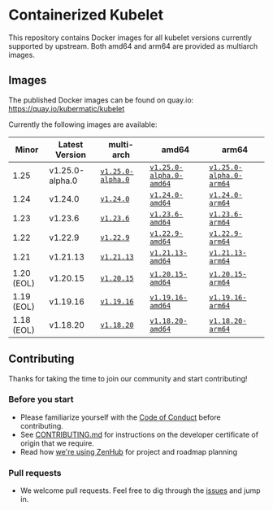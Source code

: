 # Containerized Kubelet

This repository contains Docker images for all kubelet versions currently supported by upstream.
Both amd64 and arm64 are provided as multiarch images.

## Images

The published Docker images can be found on quay.io: https://quay.io/kubermatic/kubelet

Currently the following images are available:

<!-- versions_start -->
| Minor | Latest Version | multi-arch | amd64 | arm64 |
| ----- | ------- | ---------- | ----- | ----- |
| 1.25 | v1.25.0-alpha.0 | [`v1.25.0-alpha.0`](https://quay.io/kubermatic/kubelet:v1.25.0-alpha.0) | [`v1.25.0-alpha.0-amd64`](https://quay.io/kubermatic/kubelet:v1.25.0-alpha.0-amd64) | [`v1.25.0-alpha.0-arm64`](https://quay.io/kubermatic/kubelet:v1.25.0-alpha.0-arm64) |
| 1.24 | v1.24.0 | [`v1.24.0`](https://quay.io/kubermatic/kubelet:v1.24.0) | [`v1.24.0-amd64`](https://quay.io/kubermatic/kubelet:v1.24.0-amd64) | [`v1.24.0-arm64`](https://quay.io/kubermatic/kubelet:v1.24.0-arm64) |
| 1.23 | v1.23.6 | [`v1.23.6`](https://quay.io/kubermatic/kubelet:v1.23.6) | [`v1.23.6-amd64`](https://quay.io/kubermatic/kubelet:v1.23.6-amd64) | [`v1.23.6-arm64`](https://quay.io/kubermatic/kubelet:v1.23.6-arm64) |
| 1.22 | v1.22.9 | [`v1.22.9`](https://quay.io/kubermatic/kubelet:v1.22.9) | [`v1.22.9-amd64`](https://quay.io/kubermatic/kubelet:v1.22.9-amd64) | [`v1.22.9-arm64`](https://quay.io/kubermatic/kubelet:v1.22.9-arm64) |
| 1.21 | v1.21.13 | [`v1.21.13`](https://quay.io/kubermatic/kubelet:v1.21.13) | [`v1.21.13-amd64`](https://quay.io/kubermatic/kubelet:v1.21.13-amd64) | [`v1.21.13-arm64`](https://quay.io/kubermatic/kubelet:v1.21.13-arm64) |
| 1.20 (EOL) | v1.20.15 | [`v1.20.15`](https://quay.io/kubermatic/kubelet:v1.20.15) | [`v1.20.15-amd64`](https://quay.io/kubermatic/kubelet:v1.20.15-amd64) | [`v1.20.15-arm64`](https://quay.io/kubermatic/kubelet:v1.20.15-arm64) |
| 1.19 (EOL) | v1.19.16 | [`v1.19.16`](https://quay.io/kubermatic/kubelet:v1.19.16) | [`v1.19.16-amd64`](https://quay.io/kubermatic/kubelet:v1.19.16-amd64) | [`v1.19.16-arm64`](https://quay.io/kubermatic/kubelet:v1.19.16-arm64) |
| 1.18 (EOL) | v1.18.20 | [`v1.18.20`](https://quay.io/kubermatic/kubelet:v1.18.20) | [`v1.18.20-amd64`](https://quay.io/kubermatic/kubelet:v1.18.20-amd64) | [`v1.18.20-arm64`](https://quay.io/kubermatic/kubelet:v1.18.20-arm64) |


<!-- versions_end -->

## Contributing

Thanks for taking the time to join our community and start contributing!

### Before you start

* Please familiarize yourself with the [Code of Conduct][3] before contributing.
* See [CONTRIBUTING.md][2] for instructions on the developer certificate of origin that we require.
* Read how [we're using ZenHub][13] for project and roadmap planning

### Pull requests

* We welcome pull requests. Feel free to dig through the [issues][1] and jump in.

[1]: https://github.com/kubermatic/kubelet/issues
[2]: https://github.com/kubermatic/kubelet/blob/master/CONTRIBUTING.md
[3]: https://github.com/kubermatic/kubelet/blob/master/CODE_OF_CONDUCT.md

[11]: https://groups.google.com/forum/#!forum/kubermatic-dev
[12]: https://kubermatic.slack.com/messages/kubelet
[13]: https://github.com/kubermatic/kubelet/blob/master/Zenhub.md
[15]: http://slack.kubermatic.io/
